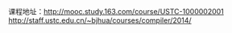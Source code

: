 课程地址：http://mooc.study.163.com/course/USTC-1000002001
		http://staff.ustc.edu.cn/~bjhua/courses/compiler/2014/

